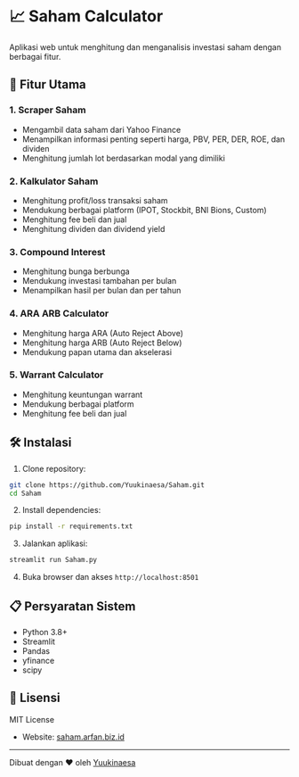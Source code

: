 # 📈 Saham Calculator

Aplikasi web untuk menghitung dan menganalisis investasi saham dengan berbagai fitur.

## 🚀 Fitur Utama

### 1. Scraper Saham
- Mengambil data saham dari Yahoo Finance
- Menampilkan informasi penting seperti harga, PBV, PER, DER, ROE, dan dividen
- Menghitung jumlah lot berdasarkan modal yang dimiliki

### 2. Kalkulator Saham
- Menghitung profit/loss transaksi saham
- Mendukung berbagai platform (IPOT, Stockbit, BNI Bions, Custom)
- Menghitung fee beli dan jual
- Menghitung dividen dan dividend yield

### 3. Compound Interest
- Menghitung bunga berbunga
- Mendukung investasi tambahan per bulan
- Menampilkan hasil per bulan dan per tahun

### 4. ARA ARB Calculator
- Menghitung harga ARA (Auto Reject Above)
- Menghitung harga ARB (Auto Reject Below)
- Mendukung papan utama dan akselerasi

### 5. Warrant Calculator
- Menghitung keuntungan warrant
- Mendukung berbagai platform
- Menghitung fee beli dan jual

## 🛠️ Instalasi

1. Clone repository:
```bash
git clone https://github.com/Yuukinaesa/Saham.git
cd Saham
```

2. Install dependencies:
```bash
pip install -r requirements.txt
```

3. Jalankan aplikasi:
```bash
streamlit run Saham.py
```

4. Buka browser dan akses `http://localhost:8501`

## 📋 Persyaratan Sistem

- Python 3.8+
- Streamlit
- Pandas
- yfinance
- scipy

## 📝 Lisensi

MIT License

- Website: [saham.arfan.biz.id](https://saham.arfan.biz.id)

---

Dibuat dengan ❤️ oleh [Yuukinaesa](https://github.com/Yuukinaesa)
